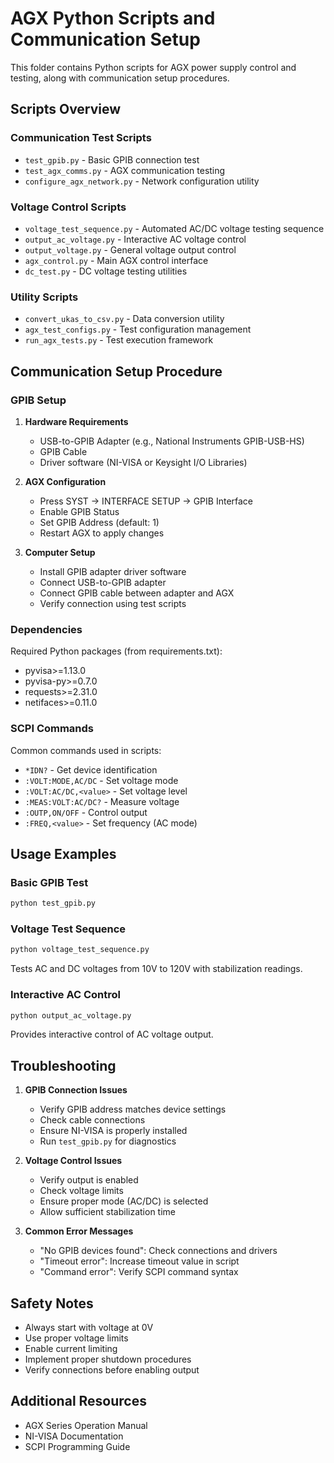 # AGX Python Scripts and Communication Setup

This folder contains Python scripts for AGX power supply control and testing, along with communication setup procedures.

## Scripts Overview

### Communication Test Scripts
- `test_gpib.py` - Basic GPIB connection test
- `test_agx_comms.py` - AGX communication testing
- `configure_agx_network.py` - Network configuration utility

### Voltage Control Scripts
- `voltage_test_sequence.py` - Automated AC/DC voltage testing sequence
- `output_ac_voltage.py` - Interactive AC voltage control
- `output_voltage.py` - General voltage output control
- `agx_control.py` - Main AGX control interface
- `dc_test.py` - DC voltage testing utilities

### Utility Scripts
- `convert_ukas_to_csv.py` - Data conversion utility
- `agx_test_configs.py` - Test configuration management
- `run_agx_tests.py` - Test execution framework

## Communication Setup Procedure

### GPIB Setup
1. **Hardware Requirements**
   - USB-to-GPIB Adapter (e.g., National Instruments GPIB-USB-HS)
   - GPIB Cable
   - Driver software (NI-VISA or Keysight I/O Libraries)

2. **AGX Configuration**
   - Press SYST → INTERFACE SETUP → GPIB Interface
   - Enable GPIB Status
   - Set GPIB Address (default: 1)
   - Restart AGX to apply changes

3. **Computer Setup**
   - Install GPIB adapter driver software
   - Connect USB-to-GPIB adapter
   - Connect GPIB cable between adapter and AGX
   - Verify connection using test scripts

### Dependencies
Required Python packages (from requirements.txt):
- pyvisa>=1.13.0
- pyvisa-py>=0.7.0
- requests>=2.31.0
- netifaces>=0.11.0

### SCPI Commands
Common commands used in scripts:
- `*IDN?` - Get device identification
- `:VOLT:MODE,AC/DC` - Set voltage mode
- `:VOLT:AC/DC,<value>` - Set voltage level
- `:MEAS:VOLT:AC/DC?` - Measure voltage
- `:OUTP,ON/OFF` - Control output
- `:FREQ,<value>` - Set frequency (AC mode)

## Usage Examples

### Basic GPIB Test
```python
python test_gpib.py
```

### Voltage Test Sequence
```python
python voltage_test_sequence.py
```
Tests AC and DC voltages from 10V to 120V with stabilization readings.

### Interactive AC Control
```python
python output_ac_voltage.py
```
Provides interactive control of AC voltage output.

## Troubleshooting

1. **GPIB Connection Issues**
   - Verify GPIB address matches device settings
   - Check cable connections
   - Ensure NI-VISA is properly installed
   - Run `test_gpib.py` for diagnostics

2. **Voltage Control Issues**
   - Verify output is enabled
   - Check voltage limits
   - Ensure proper mode (AC/DC) is selected
   - Allow sufficient stabilization time

3. **Common Error Messages**
   - "No GPIB devices found": Check connections and drivers
   - "Timeout error": Increase timeout value in script
   - "Command error": Verify SCPI command syntax

## Safety Notes

- Always start with voltage at 0V
- Use proper voltage limits
- Enable current limiting
- Implement proper shutdown procedures
- Verify connections before enabling output

## Additional Resources

- AGX Series Operation Manual
- NI-VISA Documentation
- SCPI Programming Guide
